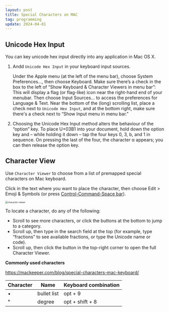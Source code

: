 ```yaml
---
layout: post
title: Special Characters on MAC
tag: programming
update: 2024-04-01
---
```




## Unicode Hex Input

You can key unicode hex input directly into any application in Mac OS X.

1. Andd `Unicode Hex Input` in your keyboard input sources.

   Under the Apple menu (at the left of the menu bar), choose System Preferences…, then choose Keyboard. Make sure there’s a check in the box to the left of “Show Keyboard & Character Viewers in menu bar”: This will display a flag (or flag-like) icon near the right-hand end of your menubar. Then choose Input Sources… to access the preferences for Language & Text. Near the bottom of the (long) scrolling list, place a check next to `Unicode Hex Input`, and at the bottom right, make sure there's a check next to “Show Input menu in menu bar.”

2. Choosing the Unicode Hex Input method alters the behaviour of the “option” key. To place U+03B1 into your document, hold down the option key and – while holding it down – tap the four keys 0, 3, b, and 1 in sequence. On pressing the last of the four, the character α appears; you can then release the option key. 



## Character View

Use `Character Viewer` to choose from a list of premapped special characters on Mac keyboard.

Click in the text where you want to place the character, then choose Edit > Emoji & Symbols (or press [Control-Command-Space bar](https://support.apple.com/en-gb/guide/pages/aside/tanb624f904e/13.2/mac/1.0)).

<img src="https://drive.google.com/thumbnail?id=1pXwOlz1xX1Q4QyOgbVEypHFryyNE9_Uu&sz=w1000" alt="character viewer" style="display: block; margin-right: auto; margin-left: auto; zoom:50%;" />

To locate a character, do any of the following:

- Scroll to see more characters, or click the buttons at the bottom to jump to a category.
- Scroll up, then type in the search field at the top (for example, type “fractions” to see available fractions, or type the Unicode name or code).
- Scroll up, then click the button in the top-right corner to open the full Character Viewer.





**Commonly used characters**

<https://mackeeper.com/blog/special-characters-mac-keyboard/>

| Character | Name        | Keyboard combination |
| --------- | ----------- | -------------------- |
| •         | bullet list | opt + 9              |
| °         | degree      | opt + shift + 8      |

